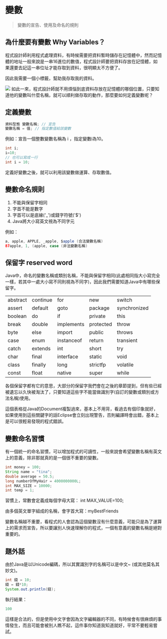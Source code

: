 # 變數

> 變數的宣告、使用及命名的規則

## 為什麼要有變數 Why Variables？

程式設計師利用程式處理資料，有時候需要把資料暫時儲存在記憶體中，然而記憶體的地址一般來說是一串16進位的數值，程式設計師要把資料存放在記憶體，如果還要去記這一串位址才能存取到資料，很明顯太不方便了。

因此我需要一個小標籤，幫助我存取我的資料。

![](broken-reference) 如此一來，程式設計師就不用煩惱到底資料存放在記憶體的哪個位置，只要知道他的變數叫什麼名稱，就可以順利做存取的動作，那麼要如何定義變數呢？

## 定義變數

```java
資料型態 變數名稱; // 宣告
變數名稱 = 值; // 指定數值給該變數
```

例如：宣告一個整數變數名稱為 i ，指定變數i為10。

```java
int i;
i=10;
// 也可以寫成一行
int i = 10;
```

定義好變數之後，就可以利用該變數做運算、存取數值。

## 變數命名規則

1. 不能與保留字相同
2. 字首不能是數字
3. 字首可以是底線('\_')或錢字符號('$')
4. Java將大小寫英文視為不同字元

例如：

```java
a, apple, APPLE, _apple, $apple (合法變數名稱)
87apple, 1, (apple, case (非法變數名稱)
```

## 保留字 reserved word

Java中，命名的變數名稱或類別名稱，不能與保留字相同(此處相同指大小寫完全一樣，若其中一處大小寫不同則視為不同字)，因此我們需要知道Java中有哪些保留字。

|          |          |            |           |              |
| -------- | -------- | ---------- | --------- | ------------ |
| abstract | continue | for        | new       | switch       |
| assert   | default  | goto       | package   | synchronized |
| boolean  | do       | if         | private   | this         |
| break    | double   | implements | protected | throw        |
| byte     | else     | import     | public    | throws       |
| case     | enum     | instanceof | return    | transient    |
| catch    | extends  | int        | short     | try          |
| char     | final    | interface  | static    | void         |
| class    | finally  | long       | strictfp  | volatile     |
| const    | float    | native     | super     | while        |

各個保留字都有它的意思，大部分的保留字我們會在之後的章節提到，但有些已經被遺忘以久快被淘汰了，只要知道這些字不能當做識別字(自訂的變數或類別或方法名稱)使用。

這個表格從Java的Document複製過來，基本上不用背，看過去有個印象就好，如果使用到這些關鍵字的話Eclipse會立刻出現警告，否則編譯時會出錯，基本上是可以很輕易發現的程式錯誤。

## 變數命名習慣

有一個統一的命名習慣，可以增加程式的可讀性，一般來說會希望變數名稱有英文上的意義，除非那就真的是一個很不重要的變數。

```java
int money = 100;
String name = "tina";
double average = 50.5;
long numberOfMyHair = 4000000000L;
int MAX_SIZE = 10000;
int temp = 1;
```

習慣上，常數會定義成每個字母大寫： int MAX\_VALUE=100;

由多個英文單字組成的名稱，會字首大寫：myBestFriends

變數名稱越不重要，看程式的人會認為這個變數沒有什麼意義，可能只是為了運算上的需求而宣告，所以要讓別人快速理解你的程式，一個有意義的變數名稱是絕對重要的。

## 題外話

由於Java是以Unicode編碼，所以其實識別字的名稱可以是中文\~ (或其他莫名其妙文)。

```java
int 錢 = 10;
錢 = 錢*10;
System.out.println(錢);
```

執行結果：

```java
100
```

這樣是合法的，但是使用中文字會因為文字編輯器的不同，有時候會有很麻煩的事情發生，而且可能會被別人瞧不起，這件事你知道我知道就好，平常不要輕易嘗試。
